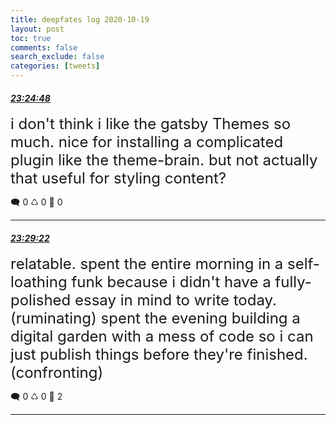```yaml
---
title: deepfates log 2020-10-19
layout: post
toc: true
comments: false
search_exclude: false
categories: [tweets]
---
```



#### <a href = "https://twitter.com/deepfates/status/1318422896398696449">*23:24:48*</a>

<font size="5">i don't think i like the gatsby Themes so much. nice for installing a complicated plugin like the theme-brain. but not actually that useful for styling content?</font>



🗨️ 0 ♺ 0 🤍  0   

---
    
#### <a href = "https://twitter.com/deepfates/status/1318424046271430656">*23:29:22*</a>

<font size="5">relatable.  spent the entire morning in a self-loathing funk because i didn't have a fully-polished essay in mind to write today. (ruminating)  spent the evening building a digital garden with a mess of code so i can just publish things before they're finished. (confronting)</font>



🗨️ 0 ♺ 0 🤍  2   

---
    
            


